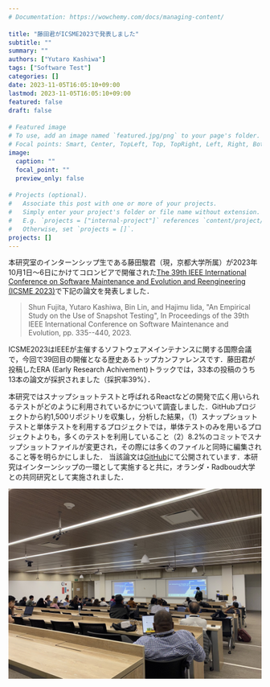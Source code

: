 ```yaml
---
# Documentation: https://wowchemy.com/docs/managing-content/

title: "藤田君がICSME2023で発表しました"
subtitle: ""
summary: ""
authors: ["Yutaro Kashiwa"]
tags: ["Software Test"]
categories: []
date: 2023-11-05T16:05:10+09:00
lastmod: 2023-11-05T16:05:10+09:00
featured: false
draft: false

# Featured image
# To use, add an image named `featured.jpg/png` to your page's folder.
# Focal points: Smart, Center, TopLeft, Top, TopRight, Left, Right, BottomLeft, Bottom, BottomRight.
image:
  caption: ""
  focal_point: ""
  preview_only: false

# Projects (optional).
#   Associate this post with one or more of your projects.
#   Simply enter your project's folder or file name without extension.
#   E.g. `projects = ["internal-project"]` references `content/project/deep-learning/index.md`.
#   Otherwise, set `projects = []`.
projects: []
---
```

本研究室のインターンシップ生である藤田駿君（現，京都大学所属）が2023年10月1日〜6日にかけてコロンビアで開催された[The 39th IEEE International Conference on Software Maintenance and Evolution and Reengineering (ICSME 2023)](https://conf.researchr.org/home/icsme-2023)で下記の論文を発表しました．

> Shun Fujita, Yutaro Kashiwa, Bin Lin, and Hajimu Iida, 
> "An Empirical Study on the Use of Snapshot Testing", In Proceedings of the 39th IEEE International Conference on Software Maintenance and Evolution, pp. 335--440, 2023.

ICSME2023はIEEEが主催するソフトウェアメインテナンスに関する国際会議で，今回で39回目の開催となる歴史あるトップカンファレンスです．藤田君が投稿したERA (Early Research Achivement)トラックでは，33本の投稿のうち13本の論文が採択されました（採択率39%）．

本研究ではスナップショットテストと呼ばれるReactなどの開発で広く用いられるテストがどのように利用されているかについて調査しました．GitHubプロジェクトから約1,500リポジトリを収集し，分析した結果，（1）スナップショットテストと単体テストを利用するプロジェクトでは，単体テストのみを用いるプロジェクトよりも，多くのテストを利用していること（2）8.2%のコミットでスナップショットファイルが変更され，その際には多くのファイルと同時に編集されること等を明らかにしました．
当該論文は[GitHub](https://github.com/Yutaro-Kashiwa/papers/blob/master/ICSME2023_Fujita.pdf)にて公開されています．本研究はインターンシップの一環として実施すると共に，オランダ・Radboud大学との共同研究として実施されました．

![](image2.jpg)
